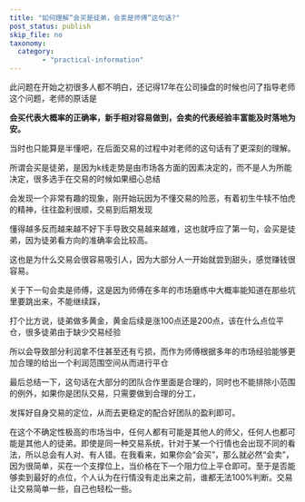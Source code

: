 ```yaml
---
title: "如何理解“会买是徒弟，会卖是师傅”这句话?"
post_status: publish
skip_file: no
taxonomy:
  category:
        - "practical-information"
---
```


此问题在开始之初很多人都不明白，还记得17年在公司操盘的时候也问了指导老师这个问题，老师的原话是

**会买代表大概率的正确率，新手相对容易做到，会卖的代表经验丰富能及时落地为安。**

当时也只能算是半懂吧，在后面交易的过程中对老师的这句话有了更深刻的理解。

所谓会买是徒弟，是因为k线走势是由市场各方面的因素决定的，而不是人为所能决定，很多选手在交易的时候如果细心总结

会发现一个非常有趣的现象，刚开始玩因为不懂交易的险恶，有着初生牛犊不怕虎的精神，往往盈利很顺，交易到后期发现

懂得越多反而越来越不好下手导致交易越来越难，这也就呼应了第一句，会买是徒弟，因为徒弟看方向的准确率会比较高。

这也是为什么交易会很容易吸引人，因为大部分人一开始就尝到甜头，感觉赚钱很容易。

关于下一句会卖是师傅，这是因为师傅在多年的市场磨练中大概率能知道在那些坑里要跳出来，不能继续踩，

打个比方说，徒弟做多黄金，黄金后续是涨100点还是200点，该在什么点位平仓，很多徒弟由于缺少交易经验

所以会导致部分利润拿不住甚至还有亏损，而作为师傅根据多年的市场经验能够更加合理的给出一个利润范围空间从而进行平仓

最后总结一下，这句话在大部分的团队合作里面是合理的，同时也不能排除小范围的例外，如果你是团队交易，只需要做到合理的分工，

发挥好自身交易的定位，从而去更稳定的配合好团队的盈利即可。

在这个不确定性极高的市场当中，任何人都有可能是其他人的师父，任何人也都可能是其他人的徒弟。即使是同一种交易系统，针对于某一个行情也会出现不同的看法，所以总会有人对、有人错。在我看来，如果你会“会买”，那么就必然“会卖”，因为很简单，买在一个支撑位上，当价格在下一个阻力位上平仓即可。至于是否能够卖到最好的点位，个人认为在行情没有走出来之前，谁都无法100%判断。交易让交易简单一些，自己也轻松一些。
